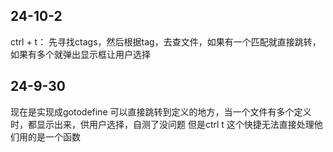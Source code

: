 

## 24-10-2  
ctrl + t： 先寻找ctags，然后根据tag，去查文件，如果有一个匹配就直接跳转，如果有多个就弹出显示框让用户选择


## 24-9-30
现在是实现成gotodefine 可以直接跳转到定义的地方，当一个文件有多个定义时，都显示出来，供用户选择，自测了没问题
但是ctrl t 这个快捷无法直接处理他们用的是一个函数
